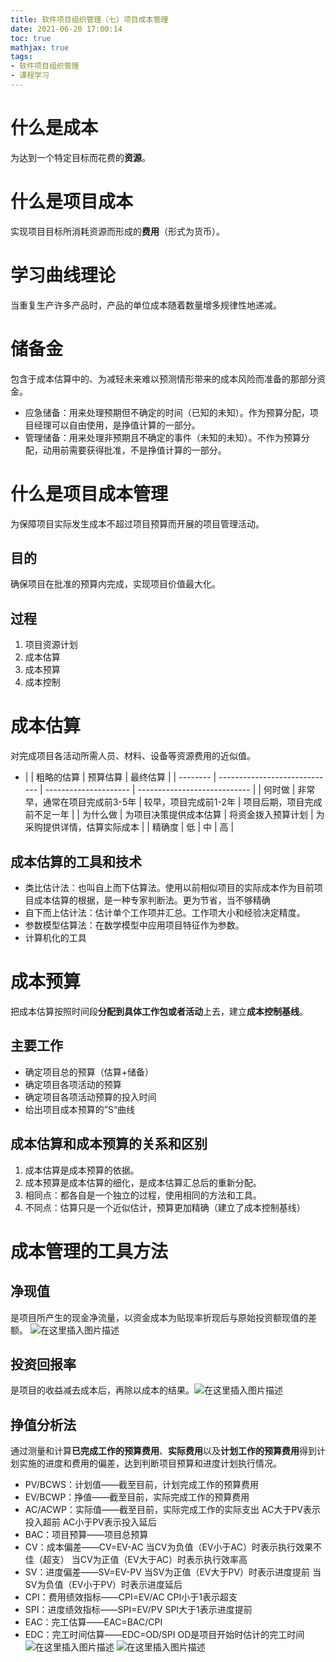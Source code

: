 ```yaml
---
title: 软件项目组织管理（七）项目成本管理
date: 2021-06-20 17:00:14
toc: true
mathjax: true
tags:
- 软件项目组织管理
- 课程学习
---
```


# 什么是成本
为达到一个特定目标而花费的**资源**。
# 什么是项目成本
实现项目目标所消耗资源而形成的**费用**（形式为货币）。
# 学习曲线理论
当重复生产许多产品时，产品的单位成本随着数量增多规律性地递减。
# 储备金
包含于成本估算中的、为减轻未来难以预测情形带来的成本风险而准备的那部分资金。
- 应急储备：用来处理预期但不确定的时间（已知的未知）。作为预算分配，项目经理可以自由使用，是挣值计算的一部分。
- 管理储备：用来处理非预期且不确定的事件（未知的未知）。不作为预算分配，动用前需要获得批准，不是挣值计算的一部分。
# 什么是项目成本管理
为保障项目实际发生成本不超过项目预算而开展的项目管理活动。
## 目的
确保项目在批准的预算内完成，实现项目价值最大化。
## 过程
1. 项目资源计划
2. 成本估算
3. 成本预算
4. 成本控制
# 成本估算
对完成项目各活动所需人员、材料、设备等资源费用的近似值。
- |          | 粗略的估算                    | 预算估算              | 最终估算                     |
| -------- | ----------------------------- | --------------------- | ---------------------------- |
| 何时做   | 非常早，通常在项目完成前3-5年 | 较早，项目完成前1-2年 | 项目后期，项目完成前不足一年 |
| 为什么做 | 为项目决策提供成本估算        | 将资金拨入预算计划    | 为采购提供详情，估算实际成本 |
| 精确度   | 低                            | 中                    | 高                           |

## 成本估算的工具和技术
- 类比估计法：也叫自上而下估算法。使用以前相似项目的实际成本作为目前项目成本估算的根据，是一种专家判断法。更为节省，当不够精确
- 自下而上估计法：估计单个工作项并汇总。工作项大小和经验决定精度。
- 参数模型估算法：在数学模型中应用项目特征作为参数。
- 计算机化的工具
# 成本预算
把成本估算按照时间段**分配到具体工作包或者活动**上去，建立**成本控制基线**。
## 主要工作
- 确定项目总的预算（估算+储备）
- 确定项目各项活动的预算
- 确定项目各项活动预算的投入时间
- 给出项目成本预算的”S“曲线
## 成本估算和成本预算的关系和区别
1. 成本估算是成本预算的依据。
2. 成本预算是成本估算的细化，是成本估算汇总后的重新分配。
3. 相同点：都各自是一个独立的过程，使用相同的方法和工具。
4. 不同点：估算只是一个近似估计，预算更加精确（建立了成本控制基线）
# 成本管理的工具方法
## 净现值
是项目所产生的现金净流量，以资金成本为贴现率折现后与原始投资额现值的差额。
![在这里插入图片描述](https:/raw.githubusercontent.com/buttering/EasyBlogs/master/asset/pictures/19bfa49f91990da256599f1e293d0dea/d7bec9df8122007a2ba9aa46d1016f67.png)

## 投资回报率
 是项目的收益减去成本后，再除以成本的结果。![在这里插入图片描述](https:/raw.githubusercontent.com/buttering/EasyBlogs/master/asset/pictures/19bfa49f91990da256599f1e293d0dea/b2e24085d4310590fd16f6d0f6aed5dd.png)
## 挣值分析法
通过测量和计算**已完成工作的预算费用**、**实际费用**以及**计划工作的预算费用**得到计划实施的进度和费用的偏差，达到判断项目预算和进度计划执行情况。
- PV/BCWS：计划值——截至目前，计划完成工作的预算费用
- EV/BCWP：挣值——截至目前，实际完成工作的预算费用
- AC/ACWP：实际值——截至目前，实际完成工作的实际支出
AC大于PV表示投入超前
AC小于PV表示投入延后
- BAC：项目预算——项目总预算
- CV：成本偏差——CV=EV-AC
当CV为负值（EV小于AC）时表示执行效果不佳（超支）
当CV为正值（EV大于AC）时表示执行效率高
- SV：进度偏差——SV=EV-PV
当SV为正值（EV大于PV）时表示进度提前
当SV为负值（EV小于PV）时表示进度延后
- CPI：费用绩效指标——CPI=EV/AC
CPI小于1表示超支
- SPI：进度绩效指标——SPI=EV/PV
SPI大于1表示进度提前
- EAC：完工估算——EAC=BAC/CPI
- EDC：完工时间估算——EDC=OD/SPI
OD是项目开始时估计的完工时间![在这里插入图片描述](https:/raw.githubusercontent.com/buttering/EasyBlogs/master/asset/pictures/19bfa49f91990da256599f1e293d0dea/b1c404715d7ca4b9dbcea11c52a9b784.png)
![在这里插入图片描述](https:/raw.githubusercontent.com/buttering/EasyBlogs/master/asset/pictures/19bfa49f91990da256599f1e293d0dea/109706159ce9e4cc8ce5146294389569.png)